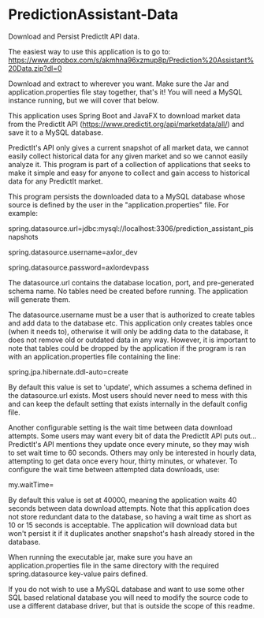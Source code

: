 # PredictionAssistant-Data
Download and Persist PredictIt API data.

The easiest way to use this application is to go to: https://www.dropbox.com/s/akmhna96xzmup8p/Prediction%20Assistant%20Data.zip?dl=0

Download and extract to wherever you want. Make sure the Jar and application.properties file stay together, that's it! You will need a MySQL instance running, but we will cover that below.

This application uses Spring Boot and JavaFX to download market data from the PredictIt API (https://www.predictit.org/api/marketdata/all/) and save it to a MySQL database.

PredictIt's API only gives a current snapshot of all market data, we cannot easily collect historical data for any given market and so we cannot easily analyze it. This program is part of a collection of applications that seeks to make it simple and easy for anyone to collect and gain access to historical data for any PredictIt market.

This program persists the downloaded data to a MySQL database whose source is defined by the user in the "application.properties" file. For example:


spring.datasource.url=jdbc:mysql://localhost:3306/prediction_assistant_pisnapshots

spring.datasource.username=axlor_dev

spring.datasource.password=axlordevpass


The datasource.url contains the database location, port, and pre-generated schema name. No tables need be created before running. The application will generate them. 

The datasource.username must be a user that is authorized to create tables and add data to the database etc. This application only creates tables once (when it needs to), otherwise it will only be adding data to the database, it does not remove old or outdated data in any way. However, it is important to note that tables could be dropped by the application if the program is ran with an application.properties file containing the line:


spring.jpa.hibernate.ddl-auto=create


By default this value is set to 'update', which assumes a schema defined in the datasource.url exists. Most users should never need to mess with this and can keep the default setting that exists internally in the default config file.

Another configurable setting is the wait time between data download attempts. Some users may want every bit of data the PredictIt API puts out... PredictIt's API mentions they update once every minute, so they may wish to set wait time to 60 seconds. Others may only be interested in hourly data, attempting to get data once every hour, thirty minutes, or whatever. To configure the wait time between attempted data downloads, use:


my.waitTime=<timeInMilliseconds>


By default this value is set at 40000, meaning the application waits 40 seconds between data download attempts. Note that this application does not store redundant data to the database, so having a wait time as short as 10 or 15 seconds is acceptable. The application will download data but won't persist it if it duplicates another snapshot's hash already stored in the database.

When running the executable jar, make sure you have an application.properties file in the same directory with the required spring.datasource key-value pairs defined.

If you do not wish to use a MySQL database and want to use some other SQL based relational database you will need to modify the source code to use a different database driver, but that is outside the scope of this readme.
